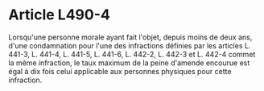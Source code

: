# Article L490-4

Lorsqu'une personne morale ayant fait l'objet, depuis moins de deux ans, d'une condamnation pour l'une des infractions définies par les articles L. 441-3, L. 441-4, L. 441-5, L. 441-6, L. 442-2, L. 442-3 et L. 442-4 commet la même infraction, le taux maximum de la peine d'amende encourue est égal à dix fois celui applicable aux personnes physiques pour cette infraction.